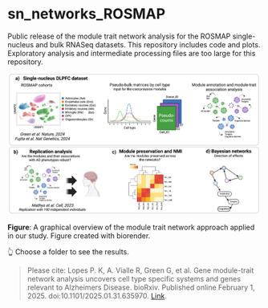 # sn_networks_ROSMAP

Public release of the module trait network analysis for the ROSMAP single-nucleus and bulk RNASeq datasets. This repository includes code and plots. Exploratory analysis and intermediate processing files are too large for this repository.

<p align="center">
<img src="https://github.com/RushAlz/sn_networks_ROSMAP/blob/main/Fig01_sn_networks_v11.png?raw=true">
</p>

**Figure**: A graphical overview of the module trait network approach applied in our study. Figure created with biorender.

:point_up_2: Choose a folder to see the results. 


> Please cite: Lopes P. K, A. Vialle R, Green G, et al. Gene module-trait network analysis uncovers cell type specific systems and genes relevant to Alzheimers Disease. bioRxiv. Published online February 1, 2025. doi:10.1101/2025.01.31.635970. [Link](https://www.biorxiv.org/content/10.1101/2025.01.31.635970v1). 
 


